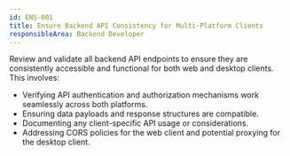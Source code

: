 ```yaml
---
id: ENS-001
title: Ensure Backend API Consistency for Multi-Platform Clients
responsibleArea: Backend Developer
---
```

Review and validate all backend API endpoints to ensure they are consistently accessible and functional for both web and desktop clients. This involves:
- Verifying API authentication and authorization mechanisms work seamlessly across both platforms.
- Ensuring data payloads and response structures are compatible.
- Documenting any client-specific API usage or considerations.
- Addressing CORS policies for the web client and potential proxying for the desktop client.